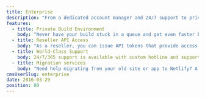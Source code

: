 ```yaml
---
title: Enterprise
description: "From a dedicated account manager and 24/7 support to private build environments and advanced features, your enterprise needs are taken care of."
features:
  - title: Private Build Environment
    body: "Never have your build stuck in a queue and get even faster builds by selecting private build environments. "
  - title: Reseller API Access
    body: "As a reseller, you can issue API tokens that provide access to publish to your own instance of Netlify’s API, with very high API rate limits and a setup that doesn’t distinguish between free or paid sites."
  - title: World-Class Support
    body: 24/7/365 support is available with custom hotline and support mail.
  - title: Migration services
    body: "Need help migrating from your old site or app to Netlify? A team at Netlify can help you find a smooth path to 10x performance, security and scalability."
cmsUserSlug: enterprise
date: 2016-03-29
position: 80
---
```

